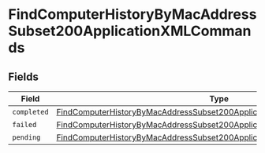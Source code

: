 # FindComputerHistoryByMacAddressSubset200ApplicationXMLCommands


## Fields

| Field                                                                                                                                                                           | Type                                                                                                                                                                            | Required                                                                                                                                                                        | Description                                                                                                                                                                     |
| ------------------------------------------------------------------------------------------------------------------------------------------------------------------------------- | ------------------------------------------------------------------------------------------------------------------------------------------------------------------------------- | ------------------------------------------------------------------------------------------------------------------------------------------------------------------------------- | ------------------------------------------------------------------------------------------------------------------------------------------------------------------------------- |
| `completed`                                                                                                                                                                     | [FindComputerHistoryByMacAddressSubset200ApplicationXMLCommandsCompleted](../../models/operations/findcomputerhistorybymacaddresssubset200applicationxmlcommandscompleted.md)[] | :heavy_minus_sign:                                                                                                                                                              | N/A                                                                                                                                                                             |
| `failed`                                                                                                                                                                        | [FindComputerHistoryByMacAddressSubset200ApplicationXMLCommandsFailed](../../models/operations/findcomputerhistorybymacaddresssubset200applicationxmlcommandsfailed.md)[]       | :heavy_minus_sign:                                                                                                                                                              | N/A                                                                                                                                                                             |
| `pending`                                                                                                                                                                       | [FindComputerHistoryByMacAddressSubset200ApplicationXMLCommandsPending](../../models/operations/findcomputerhistorybymacaddresssubset200applicationxmlcommandspending.md)[]     | :heavy_minus_sign:                                                                                                                                                              | N/A                                                                                                                                                                             |